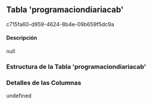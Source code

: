 
## Tabla 'programaciondiariacab'
c715fa60-d959-4624-8b4e-09b659f5dc9a
#### Descripción

null

### Estructura de la Tabla 'programaciondiariacab'




### Detalles de las Columnas
undefined

